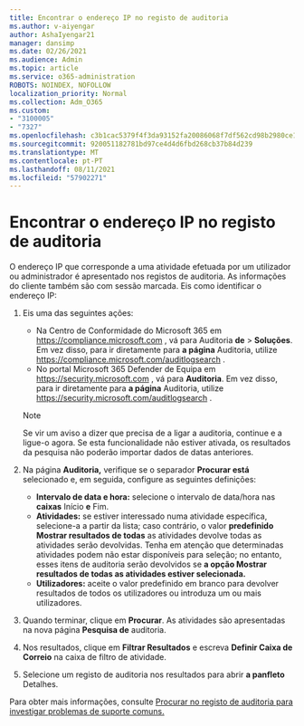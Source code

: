 ```yaml
---
title: Encontrar o endereço IP no registo de auditoria
ms.author: v-aiyengar
author: AshaIyengar21
manager: dansimp
ms.date: 02/26/2021
ms.audience: Admin
ms.topic: article
ms.service: o365-administration
ROBOTS: NOINDEX, NOFOLLOW
localization_priority: Normal
ms.collection: Adm_O365
ms.custom:
- "3100005"
- "7327"
ms.openlocfilehash: c3b1cac5379f4f3da93152fa20086068f7df562cd98b2980ce1b4280e0aa6d5f
ms.sourcegitcommit: 920051182781bd97ce4d4d6fbd268cb37b84d239
ms.translationtype: MT
ms.contentlocale: pt-PT
ms.lasthandoff: 08/11/2021
ms.locfileid: "57902271"
---
```

# <a name="find-the-ip-address-in-audit-log"></a>Encontrar o endereço IP no registo de auditoria

O endereço IP que corresponde a uma atividade efetuada por um utilizador ou administrador é apresentado nos registos de auditoria. As informações do cliente também são com sessão marcada. Eis como identificar o endereço IP:

1. Eis uma das seguintes ações:
   - Na Centro de Conformidade do Microsoft 365 em <https://compliance.microsoft.com> , vá para Auditoria **de** \> **Soluções**. Em vez disso, para ir diretamente para **a página** Auditoria, utilize <https://compliance.microsoft.com/auditlogsearch> .
   - No portal Microsoft 365 Defender de Equipa em <https://security.microsoft.com> , vá para **Auditoria**. Em vez disso, para ir diretamente para **a página** Auditoria, utilize <https://security.microsoft.com/auditlogsearch> .

    > [!NOTE]
    > Se vir um aviso a dizer que precisa de a ligar a auditoria, continue e a ligue-o agora. Se esta funcionalidade não estiver ativada, os resultados da pesquisa não poderão importar dados de datas anteriores.

2. Na página **Auditoria,** verifique se o separador **Procurar está** selecionado e, em seguida, configure as seguintes definições:
   - **Intervalo de data e hora:** selecione o intervalo de data/hora nas **caixas** Início **e** Fim.
   - **Atividades:** se estiver interessado numa atividade específica, selecione-a a partir da lista; caso contrário, o valor **predefinido Mostrar resultados de todas** as atividades devolve todas as atividades serão devolvidas. Tenha em atenção que determinadas atividades podem não estar disponíveis para seleção; no entanto, esses itens de auditoria serão devolvidos se **a opção Mostrar resultados de todas as atividades estiver selecionada.**
   - **Utilizadores:** aceite o valor predefinido em branco para devolver resultados de todos os utilizadores ou introduza um ou mais utilizadores.

3. Quando terminar, clique em **Procurar**. As atividades são apresentadas na nova página **Pesquisa de** auditoria.

4. Nos resultados, clique em **Filtrar Resultados** e escreva **Definir Caixa de Correio** na caixa de filtro de atividade.

5. Selecione um registo de auditoria nos resultados para abrir **a panfleto** Detalhes.

Para obter mais informações, consulte [Procurar no registo de auditoria para investigar problemas de suporte comuns.](https://docs.microsoft.com/microsoft-365/compliance/auditing-troubleshooting-scenarios)

